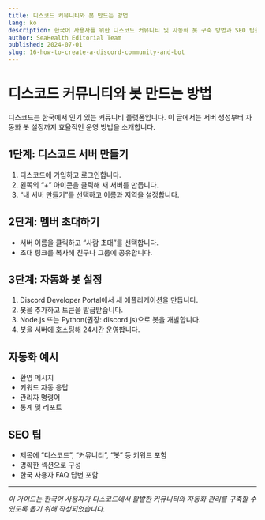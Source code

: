 ```yaml
---
title: 디스코드 커뮤니티와 봇 만드는 방법
lang: ko
description: 한국어 사용자를 위한 디스코드 커뮤니티 및 자동화 봇 구축 방법과 SEO 팁을 안내합니다.
author: SeaHealth Editorial Team
published: 2024-07-01
slug: 16-how-to-create-a-discord-community-and-bot
---
```


# 디스코드 커뮤니티와 봇 만드는 방법

디스코드는 한국에서 인기 있는 커뮤니티 플랫폼입니다. 이 글에서는 서버 생성부터 자동화 봇 설정까지 효율적인 운영 방법을 소개합니다.

## 1단계: 디스코드 서버 만들기

1. 디스코드에 가입하고 로그인합니다.
2. 왼쪽의 “+” 아이콘을 클릭해 새 서버를 만듭니다.
3. “내 서버 만들기”를 선택하고 이름과 지역을 설정합니다.

## 2단계: 멤버 초대하기

- 서버 이름을 클릭하고 “사람 초대”를 선택합니다.
- 초대 링크를 복사해 친구나 그룹에 공유합니다.

## 3단계: 자동화 봇 설정

1. Discord Developer Portal에서 새 애플리케이션을 만듭니다.
2. 봇을 추가하고 토큰을 발급받습니다.
3. Node.js 또는 Python(권장: discord.js)으로 봇을 개발합니다.
4. 봇을 서버에 호스팅해 24시간 운영합니다.

## 자동화 예시

- 환영 메시지
- 키워드 자동 응답
- 관리자 명령어
- 통계 및 리포트

## SEO 팁

- 제목에 “디스코드”, “커뮤니티”, “봇” 등 키워드 포함
- 명확한 섹션으로 구성
- 한국 사용자 FAQ 답변 포함

---

*이 가이드는 한국어 사용자가 디스코드에서 활발한 커뮤니티와 자동화 관리를 구축할 수 있도록 돕기 위해 작성되었습니다.*
